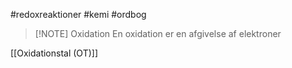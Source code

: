 #redoxreaktioner #kemi #ordbog

> [!NOTE] Oxidation
> En oxidation er en afgivelse af elektroner

[[Oxidationstal (OT)]]